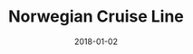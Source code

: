 ---
layout: site
title: "Norwegian Cruise Line"
date: 2018-01-02
categories: [travel]
version: 1.6.4
major: 1
minor: 6
patch: 4
slug: norwegian-cruise-line
link: https://www.ncl.com/
permalink: /sites/:slug
---